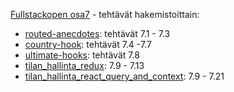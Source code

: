 

[Fullstackopen osa7](https://fullstackopen.com/osa7) - tehtävät hakemistoittain:

- [routed-anecdotes](https://fullstackopen.com/osa7/react_router#react-router): tehtävät 7.1 - 7.3
- [country-hook](https://fullstackopen.com/osa7/custom_hookit#tehtavat-7-4-7-8): tehtävät 7.4 -7.7
- [ultimate-hooks](https://fullstackopen.com/osa7/custom_hookit#tehtavat-7-4-7-8): tehtävät 7.8
- [tilan_hallinta_redux](https://fullstackopen.com/osa7/tehtavia_blogilistan_laajennus): 7.9 - 7.13
- [tilan_hallinta_react_query_and_context](https://fullstackopen.com/osa7/tehtavia_blogilistan_laajennus): 7.9 - 7.21

